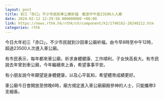 ```yaml
---
layout: post
title: 初三「赤口」不少市民到車公廟祈福　截至中午逾23500人入廟
date: 2024-02-12 12:29:58.000000000 +08:00
link: https://news.rthk.hk/rthk/ch/component/k2/1740162-20240212.htm
categories: rthk
---
```


今日大年初三「赤口」，不少市民就到沙田車公廟祈福。由今早8時至中午12時，超過23500人次進入車公廟。

有市民表示，每年都來車公廟，祈求身體健康、工作順利，子女快高長大。有市民說去年曾到車公廟，今年繼續來上香，希望事事平安。

有小朋友說今年願望是身體健康，以及心平氣和，希望體育成績更好。

車公廟今日會開放至傍晚6時，廟方規定進入車公廟廟殿參神的人士，只能攜帶3支細香。

